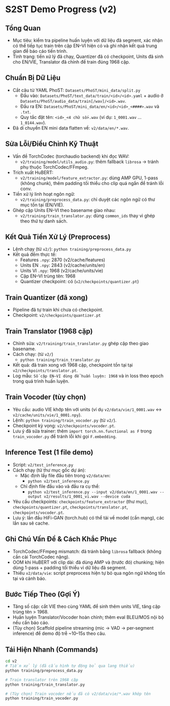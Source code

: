 # S2ST Demo Progress (v2)

## Tổng Quan
- Mục tiêu: kiểm tra pipeline huấn luyện với dữ liệu đã segment, xác nhận có thể tiếp tục train trên cặp EN–VI hiện có và ghi nhận kết quả trung gian để báo cáo tiến trình.
- Tình trạng: tiền xử lý đã chạy, Quantizer đã có checkpoint, Units đã sinh cho EN/VIE, Translator đã chỉnh để train đúng 1968 cặp.

## Chuẩn Bị Dữ Liệu
- Cắt câu từ YAML PhoST: `Datasets/PhoST/mini_data/split.py`
  - Đầu vào: `Datasets/PhoST/text_data/train/<id>/<id>.yaml` + audio ở `Datasets/PhoST/audio_data/train[/wav]/<id>.wav`.
  - Đầu ra EN: `Datasets/PhoST/mini_data/en/<id>/<id>_<####>.wav` và `.txt`.
  - Quy tắc đặt tên: `<id>_<4 chữ số>.wav` (ví dụ: `1_0001.wav` … `1_0144.wav`).
- Đã di chuyển EN mini data flatten về: `v2/data/en/*.wav`.

## Sửa Lỗi/Điều Chỉnh Kỹ Thuật
- Vấn đề TorchCodec (torchaudio backend) khi đọc WAV:
  - `v2/training/model/utils_audio.py`: thêm fallback `librosa` → tránh phụ thuộc TorchCodec/FFmpeg.
- Trích xuất HuBERT:
  - `v2/training/model/feature_extractor.py`: dùng AMP GPU, 1-pass (không chunk), thêm padding tối thiểu cho clip quá ngắn để tránh lỗi conv.
- Tiền xử lý linh hoạt ngôn ngữ:
  - `v2/training/preprocess_data.py`: chỉ duyệt các ngôn ngữ có thư mục tồn tại (EN/VIE).
- Ghép cặp Units EN–VI theo basename giao nhau:
  - `v2/training/train_translator.py`: dùng `common_ids` thay vì ghép theo thứ tự danh sách.

## Kết Quả Tiền Xử Lý (Preprocess)
- Lệnh chạy (từ `v2/`): `python training/preprocess_data.py`
- Kết quả đếm thực tế:
  - Features `.npy`: 2870 (v2/cache/features)
  - Units EN `.npy`: 2843 (v2/cache/units/en)
  - Units VI `.npy`: 1968 (v2/cache/units/vie)
  - Cặp EN–VI trùng tên: 1968
  - Quantizer checkpoint: có (`v2/checkpoints/quantizer.pt`)

## Train Quantizer (đã xong)
- Pipeline đã tự train khi chưa có checkpoint.
- Checkpoint: `v2/checkpoints/quantizer.pt`

## Train Translator (1968 cặp)
- Chỉnh sửa: `v2/training/train_translator.py` ghép cặp theo giao basename.
- Cách chạy: (từ `v2/`)
  - `python training/train_translator.py`
- Kết quả: đã train xong với 1968 cặp, checkpoint tồn tại tại `v2/checkpoints/translator.pt`.
- Log mẫu: `Số cặp EN–VI dùng để huấn luyện: 1968` và in loss theo epoch trong quá trình huấn luyện.

## Train Vocoder (tùy chọn)
- Yêu cầu: audio VIE khớp tên với units (ví dụ `v2/data/vie/1_0001.wav` ↔ `v2/cache/units/vie/1_0001.npy`).
- Lệnh: `python training/train_vocoder.py` (từ `v2/`).
- Checkpoint kỳ vọng: `v2/checkpoints/vocoder.pt`.
- Lưu ý đã sửa trainer: thêm `import torch.nn.functional as F` trong `train_vocoder.py` để tránh lỗi khi gọi `F.embedding`.

## Inference Test (1 file demo)
- Script: `v2/test_inference.py`
- Cách chạy (từ thư mục gốc dự án):
  - Mặc định lấy file đầu tiên trong `v2/data/en`:
    - `python v2/test_inference.py`
  - Chỉ định file đầu vào và đầu ra cụ thể:
    - `python v2/test_inference.py --input v2/data/en/1_0001.wav --output v2/results/1_0001_vi.wav --device cuda`
- Yêu cầu checkpoints: `checkpoints/feature_extractor` (thư mục), `checkpoints/quantizer.pt`, `checkpoints/translator.pt`, `checkpoints/vocoder.pt`.
- Lưu ý: lần đầu HiFi-GAN (torch.hub) có thể tải về model (cần mạng), các lần sau sẽ cache.

## Ghi Chú Vấn Đề & Cách Khắc Phục
- TorchCodec/FFmpeg mismatch: đã tránh bằng `librosa` fallback (không cần cài TorchCodec nặng).
- OOM khi HuBERT với clip dài: đã dùng AMP và (trước đó) chunking; hiện dùng 1-pass + padding tối thiểu vì dữ liệu đã segment.
- Thiếu `v2/data/vie`: script preprocess hiện tự bỏ qua ngôn ngữ không tồn tại và cảnh báo.

## Bước Tiếp Theo (Gợi Ý)
- Tăng số cặp: cắt VIE theo cùng YAML để sinh thêm units VIE, tăng cặp trùng tên > 1968.
- Huấn luyện Translator/Vocoder hoàn chỉnh; thêm eval BLEU/MOS nội bộ nếu cần báo cáo.
- (Tùy chọn) Scaffold pipeline streaming (mic → VAD → per‑segment inference) để demo độ trễ ~10–15s theo câu.

## Tái Hiện Nhanh (Commands)
```bash
cd v2
# Tiền xử lý (đã cấu hình tự động bỏ qua lang thiếu)
python training/preprocess_data.py

# Train translator trên 1968 cặp
python training/train_translator.py

# (Tùy chọn) Train vocoder nếu đã có v2/data/vie/*.wav khớp tên
python training/train_vocoder.py
```
